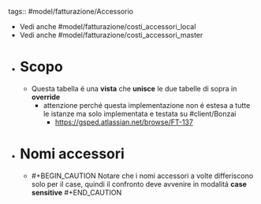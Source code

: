 tags:: #model/fatturazione/Accessorio

- Vedi anche #model/fatturazione/costi_accessori_local
- Vedi anche #model/fatturazione/costi_accessori_master
- # Scopo
	- Questa tabella é una **vista** che **unisce** le due tabelle di sopra in **override**
		- attenzione perché questa implementazione non é estesa a tutte le istanze ma solo implementata e testata su #client/Bonzai
			- https://gsped.atlassian.net/browse/FT-137
- # Nomi accessori
	- #+BEGIN_CAUTION
	  Notare che i nomi accessori a volte differiscono solo per il case, quindi il confronto deve avvenire in modalitá **case sensitive**
	  #+END_CAUTION